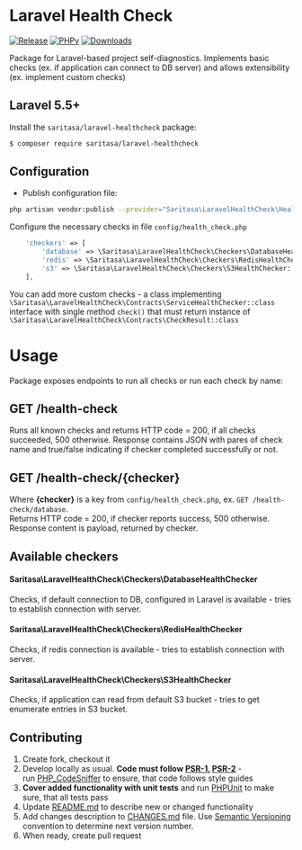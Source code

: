 
# Laravel Health Check  

[![Release](https://img.shields.io/github/release/saritasa/php-laravel-healthcheck.svg)](https://github.com/Saritasa/php-laravel-healthcheck/releases)
[![PHPv](https://img.shields.io/packagist/php-v/saritasa/laravel-healthcheck.svg)](http://www.php.net)
[![Downloads](https://img.shields.io/packagist/dt/saritasa/laravel-healthcheck.svg)](https://packagist.org/packages/saritasa/laravel-healthcheck)

Package for Laravel-based project self-diagnostics. 
Implements basic checks (ex. if application can connect to DB server)
and allows extensibility (ex. implement custom checks) 
  
## Laravel 5.5+
  
Install the ```saritasa/laravel-healthcheck``` package:  
  
```bash  
$ composer require saritasa/laravel-healthcheck  
```  

## Configuration
- Publish configuration file:

```bash
php artisan vendor:publish --provider="Saritasa\LaravelHealthCheck\HealthCheckServiceProvider"
```

Configure the necessary checks in file `config/health_check.php`

```php
    'checkers' => [
        'database' => \Saritasa\LaravelHealthCheck\Checkers\DatabaseHealthChecker::class,
        'redis' => \Saritasa\LaravelHealthCheck\Checkers\RedisHealthChecker::class,
        's3' => \Saritasa\LaravelHealthCheck\Checkers\S3HealthChecker::class,
    ],
```  

You can add more custom checks - a class implementing 
`\Saritasa\LaravelHealthCheck\Contracts\ServiceHealthChecker::class` interface with single method `check()` 
that must return instance of `\Saritasa\LaravelHealthCheck\Contracts\CheckResult::class`

# Usage
Package exposes endpoints to run all checks or run each check by name:
## GET /health-check
Runs all known checks and returns HTTP code = 200, if all checks succeeded, 500 otherwise.
Response contains JSON with pares of check name and true/false indicating if checker completed successfully or not.

## GET /health-check/{checker}
Where **{checker}** is a key from `config/health_check.php`, ex. `GET /health-check/database`.  
Returns HTTP code = 200, if checker reports success, 500 otherwise. 
Response content is payload, returned by checker.

## Available checkers
#### Saritasa\LaravelHealthCheck\Checkers\DatabaseHealthChecker  
Checks, if default connection to DB, configured in Laravel is available - tries to establish connection with server.

#### Saritasa\LaravelHealthCheck\Checkers\RedisHealthChecker  
Checks, if redis connection is available - tries to establish connection with server.

#### Saritasa\LaravelHealthCheck\Checkers\S3HealthChecker  
Checks, if application can read from default S3 bucket - tries to get enumerate entries in S3 bucket.

## Contributing  
  
1. Create fork, checkout it  
2. Develop locally as usual. **Code must follow [PSR-1](http://www.php-fig.org/psr/psr-1/), [PSR-2](http://www.php-fig.org/psr/psr-2/)** -  
    run [PHP_CodeSniffer](https://github.com/squizlabs/PHP_CodeSniffer) to ensure, that code follows style guides  
3. **Cover added functionality with unit tests** and run [PHPUnit](https://phpunit.de/) to make sure, that all tests pass  
4. Update [README.md](README.md) to describe new or changed functionality  
5. Add changes description to [CHANGES.md](CHANGES.md) file. Use [Semantic Versioning](https://semver.org/) convention to determine next version number.  
6. When ready, create pull request  

